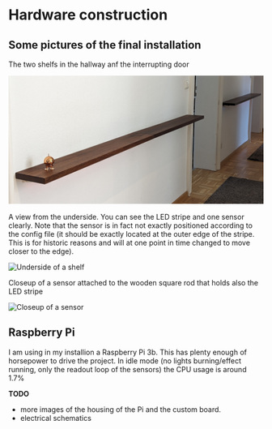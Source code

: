 # Hardware construction

## Some pictures of the final installation

The two shelfs in the hallway anf the interrupting door

![Shelfs in the hallway](images/shelfs.jpg)

A view from the underside. You can see the LED stripe and one sensor clearly. Note that the sensor is in fact not exactly positioned according to the config file (it should be exactly located at the outer edge of the stripe. This is for historic reasons and will at one point in time changed to move closer to the edge).

![Underside of a shelf](images/shelf-underside.jpg)

Closeup of a sensor attached to the wooden square rod that holds also the LED stripe

![Closeup of a sensor](images/sensor.jpg)


## Raspberry Pi

I am using in my installion a Raspberry Pi 3b. This has plenty enough
of horsepower to drive the project. In idle mode (no lights
burning/effect running, only the readout loop of the sensors) the CPU
usage is around 1.7%



**TODO**

- more images of the housing of the Pi and the custom board.
- electrical schematics


